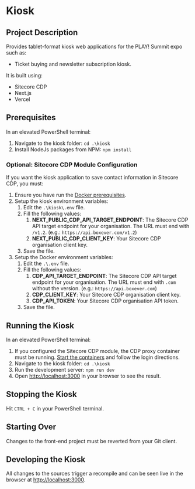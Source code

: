 # Kiosk

## Project Description

Provides tablet-format kiosk web applications for the PLAY! Summit expo such as:

- Ticket buying and newsletter subscription kiosk.

It is built using:

- Sitecore CDP
- Next.js
- Vercel

## Prerequisites

In an elevated PowerShell terminal:

1. Navigate to the kiosk folder: `cd .\kiosk`
2. Install NodeJs packages from NPM: `npm install`

### Optional: Sitecore CDP Module Configuration

If you want the kiosk application to save contact information in Sitecore CDP, you must:

1. Ensure you have run the [Docker prerequisites](../docker.md#Prerequisites).
2. Setup the kiosk environment variables:
   1. Edit the `.\kiosk\.env` file.
   2. Fill the following values:
      1. **NEXT_PUBLIC_CDP_API_TARGET_ENDPOINT**: The Sitecore CDP API target endpoint for your organisation. The URL must end with `/v1.2`. (e.g.: `https://api.boxever.com/v1.2`)
      2. **NEXT_PUBLIC_CDP_CLIENT_KEY**: Your Sitecore CDP organisation client key.
   3. Save the file.
3. Setup the Docker environment variables:
   1. Edit the `.\.env` file.
   2. Fill the following values:
      1. **CDP_API_TARGET_ENDPOINT**: The Sitecore CDP API target endpoint for your organisation. The URL must end with `.com` without the version. (e.g.: `https://api.boxever.com`)
      2. **CDP_CLIENT_KEY**: Your Sitecore CDP organisation client key.
      3. **CDP_API_TOKEN**: Your Sitecore CDP organisation API token.
   3. Save the file.

## Running the Kiosk

In an elevated PowerShell terminal:

1. If you configured the Sitecore CDP module, the CDP proxy container must be running. [Start the containers](../docker.md#Starting-the-Containers) and follow the login directions.
2. Navigate to the kiosk folder: `cd .\kiosk`
3. Run the development server: `npm run dev`
4. Open [http://localhost:3000](http://localhost:3000) in your browser to see the result.

## Stopping the Kiosk

Hit `CTRL + C` in your PowerShell terminal.

## Starting Over

Changes to the front-end project must be reverted from your Git client.

## Developing the Kiosk

All changes to the sources trigger a recompile and can be seen live in the browser at [http://localhost:3000](http://localhost:3000).

